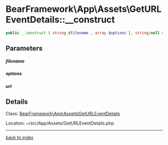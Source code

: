 # BearFramework\App\Assets\GetURLEventDetails::__construct

```php
public __construct ( string $filename , array $options [, string|null $url ] )
```

## Parameters

##### filename

##### options

##### url

## Details

Class: [BearFramework\App\Assets\GetURLEventDetails](bearframework.app.assets.geturleventdetails.class.md)

Location: ~/src/App/Assets/GetURLEventDetails.php

---

[back to index](index.md)

